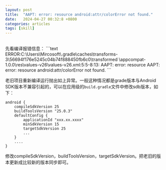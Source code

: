 ```yaml
---
layout: post
title:  "AAPT: error: resource android:attr/colorError not found."
date:   2024-04-27 00:32:8 +0800
categories: articles
tags: [skill]
---
```


<br>
先看编译报错信息：
```text
ERROR:C:\Users\Mircosoft\.gradle\caches\transforms-3\56694f176e5245c04b74f888450fb6c0\transformed
\appcompat-1.0.0\res\values-v26\values-v26.xml:5:5-8:13: AAPT: error: resource 
 AAPT: error: resource android:attr/colorError not found.
```

老旧项目重新编译运行抛出如上异常。一般这种情况都是grade版本与Android SDK版本不兼容引起的，可以在应用级的`build.gradle`文件中修改sdb版本，如下：
```text
android {
    compileSdkVersion 25
    buildToolsVersion "25.0.3"
    defaultConfig {
        applicationId "xxx.xx.xxxx"
        minSdkVersion 15
        targetSdkVersion 25
        ...
    }
    ....
}    
```
修改compileSdkVersion，buildToolsVersion，targetSdkVersion。把老旧的版本更新成比较新的版本同步即可。





